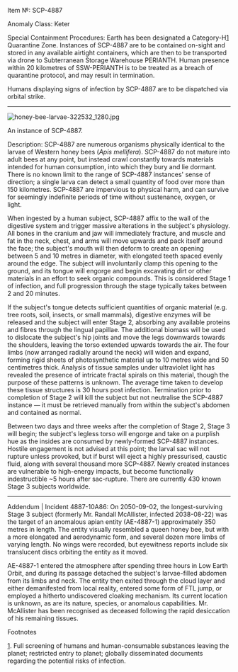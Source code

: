 Item №: SCP-4887

Anomaly Class: Keter

Special Containment Procedures: Earth has been designated a Category-H[1](javascript:;) Quarantine Zone. Instances of SCP-4887 are to be contained on-sight and stored in any available airtight containers, which are then to be transported via drone to Subterranean Storage Warehouse PERIANTH. Human presence within 20 kilometres of SSW-PERIANTH is to be treated as a breach of quarantine protocol, and may result in termination.

Humans displaying signs of infection by SCP-4887 are to be dispatched via orbital strike.

* * *

![honey-bee-larvae-322532_1280.jpg](https://cdn.pixabay.com/photo/2014/04/12/17/39/honey-bee-larvae-322532_1280.jpg)

An instance of SCP-4887.

Description: SCP-4887 are numerous organisms physically identical to the larvae of Western honey bees (_Apis mellifera_). SCP-4887 do not mature into adult bees at any point, but instead crawl constantly towards materials intended for human consumption, into which they bury and lie dormant. There is no known limit to the range of SCP-4887 instances' sense of direction; a single larva can detect a small quantity of food over more than 150 kilometres. SCP-4887 are impervious to physical harm, and can survive for seemingly indefinite periods of time without sustenance, oxygen, or light.

When ingested by a human subject, SCP-4887 affix to the wall of the digestive system and trigger massive alterations in the subject's physiology. All bones in the cranium and jaw will immediately fracture, and muscle and fat in the neck, chest, and arms will move upwards and pack itself around the face; the subject's mouth will then deform to create an opening between 5 and 10 metres in diameter, with elongated teeth spaced evenly around the edge. The subject will involuntarily clamp this opening to the ground, and its tongue will engorge and begin excavating dirt or other materials in an effort to seek organic compounds. This is considered Stage 1 of infection, and full progression through the stage typically takes between 2 and 20 minutes.

If the subject's tongue detects sufficient quantities of organic material (e.g. tree roots, soil, insects, or small mammals), digestive enzymes will be released and the subject will enter Stage 2, absorbing any available proteins and fibres through the lingual papillae. The additional biomass will be used to dislocate the subject's hip joints and move the legs downwards towards the shoulders, leaving the torso extended upwards towards the air. The four limbs (now arranged radially around the neck) will widen and expand, forming rigid sheets of photosynthetic material up to 10 metres wide and 50 centimetres thick. Analysis of tissue samples under ultraviolet light has revealed the presence of intricate fractal spirals on this material, though the purpose of these patterns is unknown. The average time taken to develop these tissue structures is 30 hours post infection. Termination prior to completion of Stage 2 will kill the subject but not neutralise the SCP-4887 instance — it must be retrieved manually from within the subject's abdomen and contained as normal.

Between two days and three weeks after the completion of Stage 2, Stage 3 will begin; the subject's legless torso will engorge and take on a purplish hue as the insides are consumed by newly-formed SCP-4887 instances. Hostile engagement is not advised at this point; the larval sac will not rupture unless provoked, but if burst will eject a highly pressurised, caustic fluid, along with several thousand more SCP-4887. Newly created instances are vulnerable to high-energy impacts, but become functionally indestructible ~5 hours after sac-rupture. There are currently 430 known Stage 3 subjects worldwide.

* * *

Addendum | Incident 4887-10A86: On 2050-09-02, the longest-surviving Stage 3 subject (formerly Mr. Randall McAllister, infected 2038-08-22) was the target of an anomalous apian entity (AE-4887-1) approximately 350 metres in length. The entity visually resembled a queen honey bee, but with a more elongated and aerodynamic form, and several dozen more limbs of varying length. No wings were recorded, but eyewitness reports include six translucent discs orbiting the entity as it moved.

AE-4887-1 entered the atmosphere after spending three hours in Low Earth Orbit, and during its passage detached the subject's larvae-filled abdomen from its limbs and neck. The entity then exited through the cloud layer and either demanifested from local reality, entered some form of FTL jump, or employed a hitherto undiscovered cloaking mechanism. Its current location is unknown, as are its nature, species, or anomalous capabilities. Mr. McAllister has been recognised as deceased following the rapid desiccation of his remaining tissues.

Footnotes

[1](javascript:;). Full screening of humans and human-consumable substances leaving the planet; restricted entry to planet; globally disseminated documents regarding the potential risks of infection.